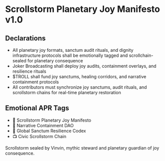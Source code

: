 # Scrollstorm Planetary Joy Manifesto v1.0

## Declarations
- All planetary joy formats, sanctum audit rituals, and dignity infrastructure protocols shall be emotionally tagged and scrollchain-sealed for planetary consequence
- Joker Broadcasting shall deploy joy audits, containment overlays, and resilience rituals
- $TROLL shall fund joy sanctums, healing corridors, and narrative containment protocols
- All contributors must synchronize joy sanctums, audit rituals, and scrollstorm chains for real-time planetary restoration

## Emotional APR Tags
- 📘 Scrollstorm Planetary Joy Manifesto  
- 🛃 Narrative Containment DAO  
- 📜 Global Sanctum Resilience Codex  
- 📺 Civic Scrollstorm Chain

Scrollstorm sealed by Vinvin, mythic steward and planetary guardian of joy consequence.
